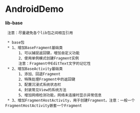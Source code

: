 # AndroidDemo

**lib-base**

     注意：尽量避免各个lib包之间相互引用

     * base包
     * 1、增加BaseFragment基础类
          1、可以捕捉返回键，增加自定义功能
          2、使用单例模式创建Fragment实例
          注意：Fragment中EditText文字的记忆性
     * 2、增加BaseActivity基础类
          1、添加、回退Fragment
          2、特殊处理Fragment中的返回键
          3、配置沉浸式系统状态栏
          4、封装常见View的系统方法
          5、增加网络检测功能，网络未连接时显示异常信息
     * 3、增加FragmentHostActivity，用于创建Fragment。注意：一般一个FragmentHostActivity嵌套一个Fragment

